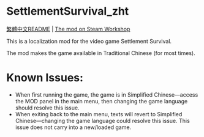 # SettlementSurvival_zht
[繁體中文README](./README_eng.md) | [The mod on Steam Workshop](https://steamcommunity.com/sharedfiles/filedetails/?id=3140917319)

This is a localization mod for the video game Settlement Survival.

The mod makes the game available in Traditional Chinese (for most times).

# Known Issues:
- When first running the game, the game is in Simplified Chinese—access the MOD panel in the main menu, then changing the game language should resolve this issue.
- When exiting back to the main menu, texts will revert to Simplified Chinese—changing the game language could resolve this issue. This issue does not carry into a new/loaded game.

